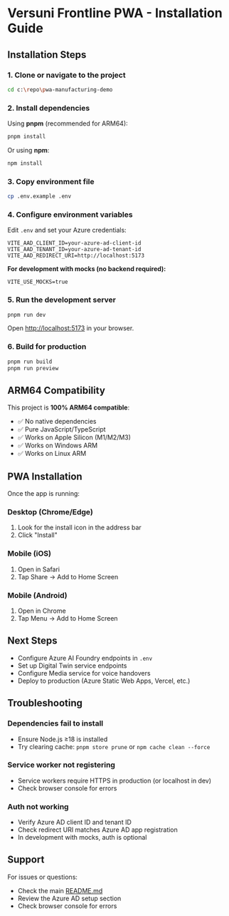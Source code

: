 # Versuni Frontline PWA - Installation Guide

## Installation Steps

### 1. Clone or navigate to the project

```bash
cd c:\repo\pwa-manufacturing-demo
```

### 2. Install dependencies

Using **pnpm** (recommended for ARM64):

```bash
pnpm install
```

Or using **npm**:

```bash
npm install
```

### 3. Copy environment file

```bash
cp .env.example .env
```

### 4. Configure environment variables

Edit `.env` and set your Azure credentials:

```env
VITE_AAD_CLIENT_ID=your-azure-ad-client-id
VITE_AAD_TENANT_ID=your-azure-ad-tenant-id
VITE_AAD_REDIRECT_URI=http://localhost:5173
```

**For development with mocks (no backend required):**

```env
VITE_USE_MOCKS=true
```

### 5. Run the development server

```bash
pnpm run dev
```

Open [http://localhost:5173](http://localhost:5173) in your browser.

### 6. Build for production

```bash
pnpm run build
pnpm run preview
```

## ARM64 Compatibility

This project is **100% ARM64 compatible**:

- ✅ No native dependencies
- ✅ Pure JavaScript/TypeScript
- ✅ Works on Apple Silicon (M1/M2/M3)
- ✅ Works on Windows ARM
- ✅ Works on Linux ARM

## PWA Installation

Once the app is running:

### Desktop (Chrome/Edge)

1. Look for the install icon in the address bar
2. Click "Install"

### Mobile (iOS)

1. Open in Safari
2. Tap Share → Add to Home Screen

### Mobile (Android)

1. Open in Chrome
2. Tap Menu → Add to Home Screen

## Next Steps

- Configure Azure AI Foundry endpoints in `.env`
- Set up Digital Twin service endpoints
- Configure Media service for voice handovers
- Deploy to production (Azure Static Web Apps, Vercel, etc.)

## Troubleshooting

### Dependencies fail to install

- Ensure Node.js ≥18 is installed
- Try clearing cache: `pnpm store prune` or `npm cache clean --force`

### Service worker not registering

- Service workers require HTTPS in production (or localhost in dev)
- Check browser console for errors

### Auth not working

- Verify Azure AD client ID and tenant ID
- Check redirect URI matches Azure AD app registration
- In development with mocks, auth is optional

## Support

For issues or questions:

- Check the main [README.md](README.md)
- Review the Azure AD setup section
- Check browser console for errors
